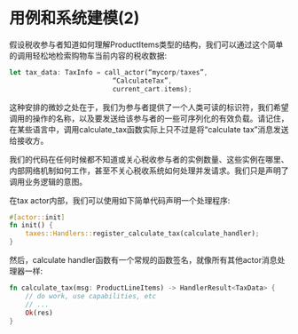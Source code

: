 # 用例和系统建模(2)

假设税收参与者知道如何理解ProductItems类型的结构，我们可以通过这个简单的调用轻松地检索购物车当前内容的税收数据:

```rust
let tax_data: TaxInfo = call_actor(“mycorp/taxes”,
                          “CalculateTax”,
                          current_cart.items);
```

这种安排的微妙之处在于，我们为参与者提供了一个人类可读的标识符，我们希望调用的操作的名称，以及要发送给该参与者的一些可序列化的有效负载。请记住，在某些语言中，调用calculate_tax函数实际上只不过是将“calculate tax”消息发送给接收方。

我们的代码在任何时候都不知道或关心税收参与者的实例数量、这些实例在哪里、内部网络机制如何工作，甚至不关心税收系统如何处理并发请求。我们只是声明了调用业务逻辑的意图。

在tax actor内部，我们可以使用如下简单代码声明一个处理程序:

```rust
#[actor::init]
fn init() {
    taxes::Handlers::register_calculate_tax(calculate_handler);
}
```

然后，calculate handler函数有一个常规的函数签名，就像所有其他actor消息处理器一样:

```rust
fn calculate_tax(msg: ProductLineItems) -> HandlerResult<TaxData> {
    // do work, use capabilities, etc
    // ...
    Ok(res)
}
```